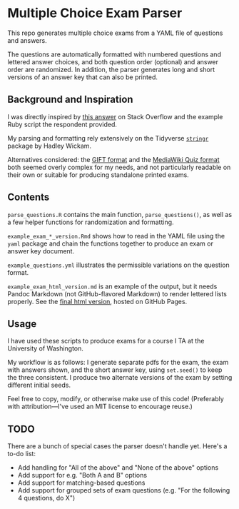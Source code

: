 # Multiple Choice Exam Parser

This repo generates multiple choice exams from a YAML file of questions and answers.

The questions are automatically formatted with numbered questions and lettered answer choices, and both question order (optional) and answer order are randomized. In addition, the parser generates long and short versions of an answer key that can also be printed. 

## Background and Inspiration

I was directly inspired by [this answer](http://stats.stackexchange.com/a/16476) on Stack Overflow and the example Ruby script the respondent provided.

My parsing and formatting rely extensively on the Tidyverse [`stringr`](https://github.com/tidyverse/stringr) package by Hadley Wickam.

Alternatives considered: the [GIFT format](https://docs.moodle.org/31/en/GIFT_format) and the [MediaWiki Quiz format](https://www.mediawiki.org/wiki/Extension:Quiz) both seemed overly complex for my needs, and not particularly readable on their own or suitable for producing standalone printed exams.

## Contents

`parse_questions.R` contains the main function, `parse_questions()`, as well as a few helper functions for randomization and formatting.

`example_exam_*_version.Rmd` shows how to read in the YAML file using the `yaml` package and chain the functions together to produce an exam or answer key document.

`example_questions.yml` illustrates the permissible variations on the question format.

`example_exam_html_version.md` is an example of the output, but it needs Pandoc Markdown (not GitHub-flavored Markdown) to render lettered lists properly. See the [final html version](https://ccgilroy.github.io/mc-exam/example_exam_html_version.html), hosted on GitHub Pages.

## Usage

I have used these scripts to produce exams for a course I TA at the University of Washington.

My workflow is as follows: I generate separate pdfs for the exam, the exam with answers shown, and the short answer key, using `set.seed()` to keep the three consistent. I produce two alternate versions of the exam by setting different initial seeds.

Feel free to copy, modify, or otherwise make use of this code! (Preferably with attribution&mdash;I've used an MIT license to encourage reuse.)

## TODO

There are a bunch of special cases the parser doesn't handle yet. Here's a to-do list:

- Add handling for "All of the above" and "None of the above" options
- Add support for e.g. "Both A and B" options
- Add support for matching-based questions
- Add support for grouped sets of exam questions (e.g. "For the following 4 questions, do X")
